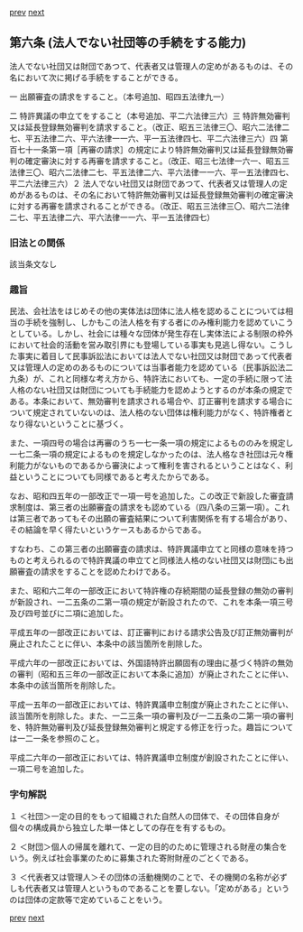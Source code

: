 [prev](/specific/markdowns/特許法/004_Mp-Ch_1-At_5.md)
[next](/specific/markdowns/特許法/006_Mp-Ch_1-At_7.md)
## 第六条 (法人でない社団等の手続をする能力)
法人でない社団又は財団であつて、代表者又は管理人の定めがあるものは、その名において次に掲げる手続をすることができる。

一 出願審査の請求をすること。（本号追加、昭四五法律九一）

二 特許異議の申立てをすること（本号追加、平二六法律三六）三 特許無効審判又は延長登録無効審判を請求すること。（改正、昭五三法律三〇、昭六二法律二七、平五法律二六、平六法律一一六、平一五法律四七、平二六法律三六）四 第百七十一条第一項［再審の請求］の規定により特許無効審判又は延長登録無効審判の確定審決に対する再審を請求すること。（改正、昭三七法律一六一、昭五三法律三〇、昭六二法律二七、平五法律二六、平六法律一一六、平一五法律四七、平二六法律三六）２ 法人でない社団又は財団であつて、代表者又は管理人の定めがあるものは、その名において特許無効審判又は延長登録無効審判の確定審決に対する再審を請求されることができる。（改正、昭五三法律三〇、昭六二法律二七、平五法律二六、平六法律一一六、平一五法律四七）


### 旧法との関係
該当条文なし

### 趣旨
民法、会社法をはじめその他の実体法は団体に法人格を認めることについては相当の手続を強制し、しかもこの法人格を有する者にのみ権利能力を認めていこうとしている。しかし、社会には種々な団体が発生存在し実体法による制限の枠外において社会的活動を営み取引界にも登場している事実も見逃し得ない。こうした事実に着目して民事訴訟法においては法人でない社団又は財団であって代表者又は管理人の定めのあるものについては当事者能力を認めている（民事訴訟法二九条）が、これと同様な考え方から、特許法においても、一定の手続に限って法人格のない社団又は財団についても手続能力を認めようとするのが本条の規定である。本条において、無効審判を請求される場合や、訂正審判を請求する場合について規定されていないのは、法人格のない団体は権利能力がなく、特許権者となり得ないということに基づく。

また、一項四号の場合は再審のうち一七一条一項の規定によるもののみを規定し一七二条一項の規定によるものを規定しなかったのは、法人格なき社団は元々権利能力がないものであるから審決によって権利を害されるということはなく、利益ということについても同様であると考えたからである。

なお、昭和四五年の一部改正で一項一号を追加した。この改正で新設した審査請求制度は、第三者の出願審査の請求をも認めている（四八条の三第一項）。これは第三者であってもその出願の審査結果について利害関係を有する場合があり、その結論を早く得たいというケースもあるからである。

すなわち、この第三者の出願審査の請求は、特許異議申立てと同様の意味を持つものと考えられるので特許異議の申立てと同様法人格のない社団又は財団にも出願審査の請求をすることを認めたわけである。

また、昭和六二年の一部改正において特許権の存続期間の延長登録の無効の審判が新設され、一二五条の二第一項の規定が新設されたので、これを本条一項三号及び四号並びに二項に追加した。

平成五年の一部改正においては、訂正審判における請求公告及び訂正無効審判が廃止されたことに伴い、本条中の該当箇所を削除した。

平成六年の一部改正においては、外国語特許出願固有の理由に基づく特許の無効の審判（昭和五三年の一部改正において本条に追加）が廃止されたことに伴い、本条中の該当箇所を削除した。

平成一五年の一部改正においては、特許異議申立制度が廃止されたことに伴い、該当箇所を削除した。また、一二三条一項の審判及び一二五条の二第一項の審判を、特許無効審判及び延長登録無効審判と規定する修正を行った。趣旨については一二一条を参照のこと。

平成二六年の一部改正においては、特許異議申立制度が創設されたことに伴い、一項二号を追加した。


### 字句解説
１ ＜社団＞一定の目的をもって組織された自然人の団体で、その団体自身が個々の構成員から独立した単一体としての存在を有するもの。

２ ＜財団＞個人の帰属を離れて、一定の目的のために管理される財産の集合をいう。例えば社会事業のために募集された寄附財産のごとくである。

３ ＜代表者又は管理人＞その団体の活動機関のことで、その機関の名称が必ずしも代表者又は管理人というものであることを要しない。「定めがある」というのは団体の定款等で定めていることをいう。


[prev](/specific/markdowns/特許法/004_Mp-Ch_1-At_5.md)
[next](/specific/markdowns/特許法/006_Mp-Ch_1-At_7.md)